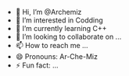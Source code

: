 - 👋 Hi, I’m @Archemiz
- 👀 I’m interested in Codding
- 🌱 I’m currently learning C++
- 💞️ I’m looking to collaborate on ...
- 📫 How to reach me ...
- 😄 Pronouns: Ar-Che-Miz
- ⚡ Fun fact: ...

<!---
Archemiz/Archemiz is a ✨ special ✨ repository because its `README.md` (this file) appears on your GitHub profile.
You can click the Preview link to take a look at your changes.
--->
